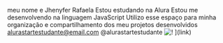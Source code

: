 meu nome e Jhenyfer Rafaela
Estou estudando na Alura
Estou me desenvolvendo na linguagem JavaScript
Utilizo esse espaço para minha organização e compartilhamento dos meu projetos desenvolvidos
alurastartestudante@email.com
@alurastartestudante
![!]([imagehttps://github.com/jhenycerejinha/jhenycerejinha/assets/170744467/d699d8b4-7c53-45b6-b551-c1d61bba9620)
](link)


